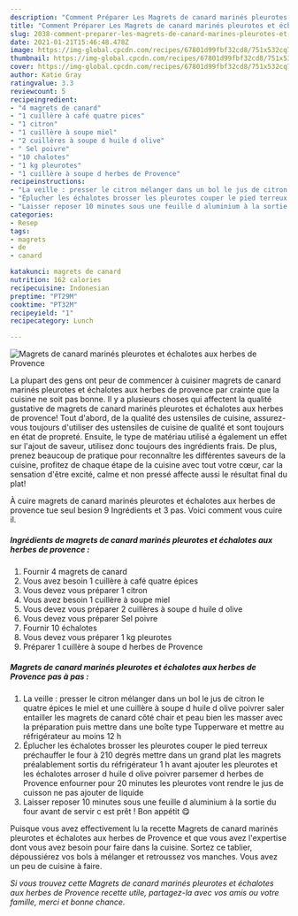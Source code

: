 ```yaml
---
description: "Comment Préparer Les Magrets de canard marinés pleurotes et échalotes aux herbes de Provence"
title: "Comment Préparer Les Magrets de canard marinés pleurotes et échalotes aux herbes de Provence"
slug: 2038-comment-preparer-les-magrets-de-canard-marines-pleurotes-et-echalotes-aux-herbes-de-provence
date: 2021-01-21T15:46:48.478Z
image: https://img-global.cpcdn.com/recipes/67801d99fbf32cd8/751x532cq70/magrets-de-canard-marines-pleurotes-et-echalotes-aux-herbes-de-provence-photo-principale-de-la-recette.jpg
thumbnail: https://img-global.cpcdn.com/recipes/67801d99fbf32cd8/751x532cq70/magrets-de-canard-marines-pleurotes-et-echalotes-aux-herbes-de-provence-photo-principale-de-la-recette.jpg
cover: https://img-global.cpcdn.com/recipes/67801d99fbf32cd8/751x532cq70/magrets-de-canard-marines-pleurotes-et-echalotes-aux-herbes-de-provence-photo-principale-de-la-recette.jpg
author: Katie Gray
ratingvalue: 3.3
reviewcount: 5
recipeingredient:
- "4 magrets de canard"
- "1 cuillère à café quatre pices"
- "1 citron"
- "1 cuillère à soupe miel"
- "2 cuillères à soupe d huile d olive"
- " Sel poivre"
- "10 chalotes"
- "1 kg pleurotes"
- "1 cuillère à soupe d herbes de Provence"
recipeinstructions:
- "La veille : presser le citron mélanger dans un bol le jus de citron le quatre épices le miel et une cuillère à soupe d huile d olive poivrer saler entailler les magrets de canard côté chair et peau bien les masser avec la préparation puis mettre dans une boîte type Tupperware et mettre au réfrigérateur au moins 12 h"
- "Éplucher les échalotes brosser les pleurotes couper le pied terreux préchauffer le four à 210 degrés mettre dans un grand plat les magrets préalablement sortis du réfrigérateur 1 h avant ajouter les pleurotes et les échalotes arroser d huile d olive poivrer parsemer d herbes de Provence enfourner pour 20 minutes les pleurotes vont rendre le jus de cuisson ne pas ajouter de liquide"
- "Laisser reposer 10 minutes sous une feuille d aluminium à la sortie du four avant de servir c est prêt ! Bon appétit 😋"
categories:
- Resep
tags:
- magrets
- de
- canard

katakunci: magrets de canard 
nutrition: 162 calories
recipecuisine: Indonesian
preptime: "PT29M"
cooktime: "PT32M"
recipeyield: "1"
recipecategory: Lunch

---
```



![Magrets de canard marinés pleurotes et échalotes aux herbes de Provence](https://img-global.cpcdn.com/recipes/67801d99fbf32cd8/751x532cq70/magrets-de-canard-marines-pleurotes-et-echalotes-aux-herbes-de-provence-photo-principale-de-la-recette.jpg)

La plupart des gens ont peur de commencer à cuisiner magrets de canard marinés pleurotes et échalotes aux herbes de provence par crainte que la cuisine ne soit pas bonne. Il y a plusieurs choses qui affectent la qualité gustative de magrets de canard marinés pleurotes et échalotes aux herbes de provence! Tout d'abord, de la qualité des ustensiles de cuisine, assurez-vous toujours d'utiliser des ustensiles de cuisine de qualité et sont toujours en état de propreté. Ensuite, le type de matériau utilisé a également un effet sur l'ajout de saveur, utilisez donc toujours des ingrédients frais. De plus, prenez beaucoup de pratique pour reconnaître les différentes saveurs de la cuisine, profitez de chaque étape de la cuisine avec tout votre cœur, car la sensation d'être excité, calme et non pressé affecte aussi le résultat final du plat!

<!--inarticleads1-->

À cuire magrets de canard marinés pleurotes et échalotes aux herbes de provence tue seul besion 9 Ingrédients et 3 pas. Voici comment vous cuire il.

##### Ingrédients de magrets de canard marinés pleurotes et échalotes aux herbes de provence :

1. Fournir 4 magrets de canard
1. Vous avez besoin 1 cuillère à café quatre épices
1. Vous devez vous préparer 1 citron
1. Vous avez besoin 1 cuillère à soupe miel
1. Vous devez vous préparer 2 cuillères à soupe d huile d olive
1. Vous devez vous préparer  Sel poivre
1. Fournir 10 échalotes
1. Vous devez vous préparer 1 kg pleurotes
1. Préparer 1 cuillère à soupe d herbes de Provence




<!--inarticleads2-->

##### Magrets de canard marinés pleurotes et échalotes aux herbes de Provence pas à pas :

1. La veille : presser le citron mélanger dans un bol le jus de citron le quatre épices le miel et une cuillère à soupe d huile d olive poivrer saler entailler les magrets de canard côté chair et peau bien les masser avec la préparation puis mettre dans une boîte type Tupperware et mettre au réfrigérateur au moins 12 h
1. Éplucher les échalotes brosser les pleurotes couper le pied terreux préchauffer le four à 210 degrés mettre dans un grand plat les magrets préalablement sortis du réfrigérateur 1 h avant ajouter les pleurotes et les échalotes arroser d huile d olive poivrer parsemer d herbes de Provence enfourner pour 20 minutes les pleurotes vont rendre le jus de cuisson ne pas ajouter de liquide
1. Laisser reposer 10 minutes sous une feuille d aluminium à la sortie du four avant de servir c est prêt ! Bon appétit 😋




<!--inarticleads1-->

<p>
Puisque vous avez effectivement lu la recette Magrets de canard marinés pleurotes et échalotes aux herbes de Provence et que vous avez l'expertise dont vous avez besoin pour faire dans la cuisine. Sortez ce tablier, dépoussiérez vos bols à mélanger et retroussez vos manches. Vous avez un peu de cuisine à faire.
</p>

<p>
<i>Si vous trouvez cette Magrets de canard marinés pleurotes et échalotes aux herbes de Provence recette utile, partagez-la avec vos amis ou votre famille, merci et bonne chance.</i>
</p>
